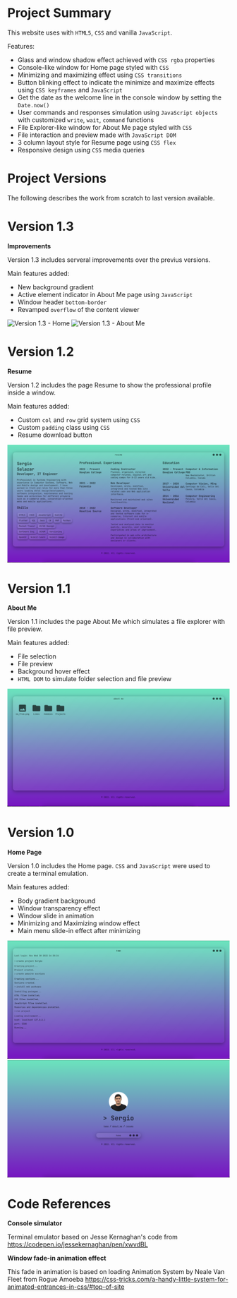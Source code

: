  # Project Summary

This website uses with ``HTML5``, ``CSS`` and vanilla ``JavaScript``.

 Features:
 - Glass and window shadow effect achieved with ``CSS rgba`` properties 
 - Console-like window for Home page styled with ``CSS``
 - Minimizing and maximizing effect using ``CSS transitions``
 - Button blinking effect to indicate the minimize and maximize effects using ``CSS keyframes`` and ``JavaScript``
 - Get the date as the welcome line in the console window by setting the ``Date.now()``
 - User commands and responses simulation using ``JavaScript objects`` with customized ``write``, ``wait``, ``command`` functions
 - File Explorer-like window for About Me page styled with ``CSS``
 - File interaction and preview made with ``JavaScript DOM``
 - 3 column layout style for Resume page using ``CSS flex``
 - Responsive design using ``CSS`` media queries
 
 # Project Versions

 The following describes the work from scratch to last version available.

 # Version 1.3

 **Improvements**
 
 Version 1.3 includes serveral improvements over the previus versions.

 Main features added:
 - New background gradient
 - Active element indicator in About Me page using ``JavaScript``
 - Window header ``bottom-border``
 - Revamped ``overflow`` of the content viewer

 <img src="1.2/resources/5.png" alt="Version 1.3 - Home">
 <img src="1.2/resources/6.png" alt="Version 1.3 - About Me">
 
 # Version 1.2

 **Resume**

 Version 1.2 includes the page Resume to show the professional profile inside a window.

 Main features added:
 - Custom ``col`` and ``row`` grid system using ``CSS``
 - Custom ``padding`` class using ``CSS``
 - Resume download button

 <img src="1.2/resources/4.png" alt="Version 1.2 - Resume">
 
 # Version 1.1

 **About Me**

 Version 1.1 includes the page About Me which simulates a file explorer with file preview.

 Main features added:
 - File selection
 - File preview
 - Background hover effect
 - ``HTML DOM`` to simulate folder selection and file preview

<img src="1.2/resources/3.png" alt="Version 1.1 - About Me">

 
 # Version 1.0

 **Home Page**

 Version 1.0 includes the Home page. ``CSS`` and ``JavaScript`` were used to create a terminal emulation.

 Main features added:
 - Body gradient background
 - Window transparency effect
 - Window slide in animation
 - Minimizing and Maximizing window effect
 - Main menu slide-in effect after minimizing

<img src="1.2/resources/1.png" alt="Version 1.0 - Home">
<img src="1.2/resources/2.png" alt="Version 1.0 - Home">
 

 # Code References

 **Console simulator**

 Terminal emulator based on Jesse Kernaghan's code from
 https://codepen.io/jessekernaghan/pen/xwvdBL

 **Window fade-in animation effect**

This fade in animation is based on loading Animation System by Neale Van Fleet from Rogue Amoeba
https://css-tricks.com/a-handy-little-system-for-animated-entrances-in-css/#top-of-site


